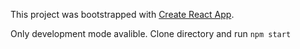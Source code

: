This project was bootstrapped with [Create React App](https://github.com/facebook/create-react-app).

Only development mode avalible.
Clone directory and run `npm start`
